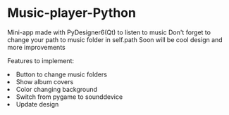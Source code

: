 # Music-player-Python
Mini-app made with PyDesigner6(Qt) to listen to music
Don't forget to change your path to music folder in self.path
Soon will be cool design and more improvements

Features to implement:
<li>Button to change music folders</li>
<li>Show album covers</li>
<li>Color changing background</li>
<li>Switch from pygame to sounddevice</li>
<li>Update design</li>
